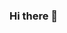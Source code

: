 ### Hi there 👋 

<!--
**anirudh-munipalli/anirudh-munipalli** is a ✨ _special_ ✨ repository because its `README.md` (this file) appears on your GitHub profile.

Here are some ideas to get you started:

- 🔭 I'm working on a making a css framework
- 🌱 Embedded Programming, and many frameworks
- 👯 I can help collaborate on web development(with PHP, SQL, HTML, CSS and JavaScript), Java software development, Win32 development, game development with Unity Game Engine.
- 🤔 I’m looking for help with my framework. You can create CSS classes and give them properties to make it.
- 💬 Ask me about HTML, JavaScript, CSS, Java, C#, C++, C, VBScript,SQL and PHP

-->
